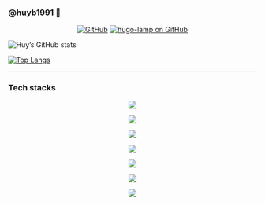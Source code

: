 ### @huyb1991 👋

<p align="center">
  <a href="https://github.com/huyb1991"><img src="https://img.shields.io/github/followers/huyb1991.svg?label=GitHub&style=social" alt="GitHub"></a>
  <a href="https://github.com/huyb1991/hugo-lamp"><img src="https://img.shields.io/github/stars/huyb1991/hugo-lamp.svg?label=hugo-lamp&style=social" alt="hugo-lamp on GitHub"></a>
</p>

![Huy’s GitHub stats](https://github-readme-stats.vercel.app/api?username=huyb1991&count_private=true&show_icons=true&theme=transparent)

[![Top Langs](https://github-readme-stats.vercel.app/api/top-langs/?username=huyb1991&layout=compact&theme=transparent)](https://github.com/anuraghazra/github-readme-stats)

---
### Tech stacks

<!-- Web knownledge & Tools -->
<p align="center">
  <a href="https://skillicons.dev">
    <img src="https://skillicons.dev/icons?i=html,css,js,ts,md,gherkin,svg,regex,vscode,ps,figma,codepen,postman" />
  </a>
</p>
<!-- Front-end -->
<p align="center">
  <a href="https://skillicons.dev">
    <img src="https://skillicons.dev/icons?i=nextjs,remix,jquery,react,sass,bootstrap,materialui,tailwind,pug,jest,sentry" />
  </a>
</p>
<!-- State management and DB -->
<p align="center">
  <a href="https://skillicons.dev">
    <img src="https://skillicons.dev/icons?i=redux,graphql,prisma,apollo,mysql,mongodb" />
  </a>
</p>
<!-- Build tools-->
<p align="center">
  <a href="https://skillicons.dev">
    <img src="https://skillicons.dev/icons?i=gulp,rollupjs,webpack,vite,babel,tensorflow,stackoverflow" />
  </a>
</p>
<!-- Hosting service-->
<p align="center">
  <a href="https://skillicons.dev">
    <img src="https://skillicons.dev/icons?i=vercel,firebase,aws,heroku,webflow,netlify,nginx" />
  </a>
</p>
<!-- Back-end-->
<p align="center">
  <a href="https://skillicons.dev">
    <img src="https://skillicons.dev/icons?i=php,wordpress,laravel,dotnet,nodejs,jenkins" />
  </a>
</p>
<!-- Base-->
<p align="center">
  <a href="https://skillicons.dev">
    <img src="https://skillicons.dev/icons?i=git,github,gitlab,githubactions,bash,docker,linux" />
  </a>
</p>

<!--
**huyb1991/huyb1991** is a ✨ _special_ ✨ repository because its `README.md` (this file) appears on your GitHub profile.

Here are some ideas to get you started:

- 🔭 I’m currently working on ...
- 🌱 I’m currently learning ...
- 👯 I’m looking to collaborate on ...
- 🤔 I’m looking for help with ...
- 💬 Ask me about ...
- 📫 How to reach me: ...
- 😄 Pronouns: ...
- ⚡ Fun fact: ...
-->
